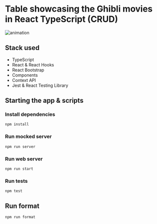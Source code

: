# Table showcasing the Ghibli movies in React TypeScript (CRUD)

![animation](https://user-images.githubusercontent.com/70658678/168488143-6f503be2-7c6e-4312-88a4-7650838ba644.gif)

## Stack used

- TypeScript
- React & React Hooks
- React Bootstrap
- Components
- Context API
- Jest & React Testing Library

## Starting the app & scripts

### Install dependencies

`npm install`

### Run mocked server

`npm run server`

### Run web server

`npm run start`

### Run tests

`npm test`

## Run format

`npm run format`
